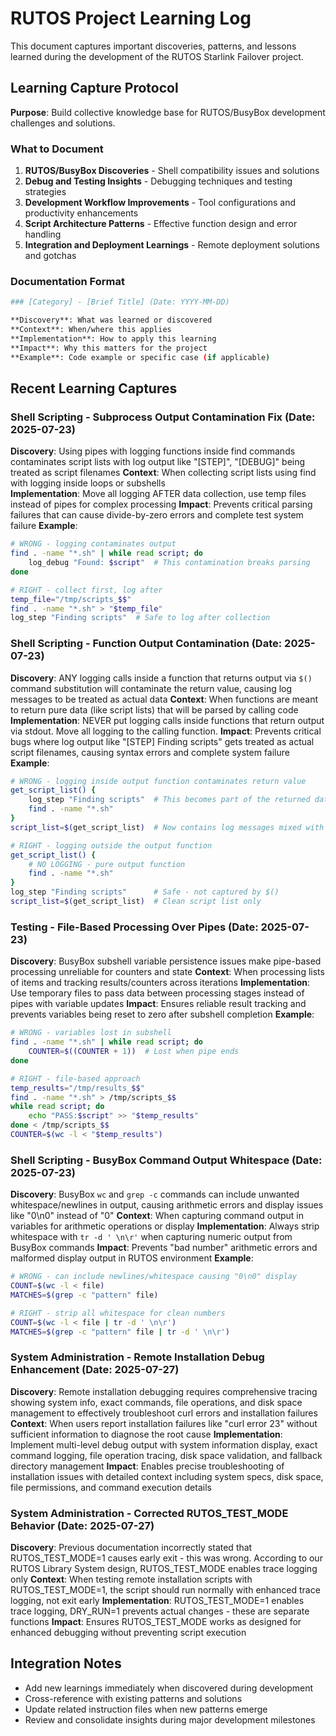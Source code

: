 # RUTOS Project Learning Log

This document captures important discoveries, patterns, and lessons learned during the development of the RUTOS Starlink Failover project.

## Learning Capture Protocol

**Purpose**: Build collective knowledge base for RUTOS/BusyBox development challenges and solutions.

### What to Document

1. **RUTOS/BusyBox Discoveries** - Shell compatibility issues and solutions
2. **Debug and Testing Insights** - Debugging techniques and testing strategies  
3. **Development Workflow Improvements** - Tool configurations and productivity enhancements
4. **Script Architecture Patterns** - Effective function design and error handling
5. **Integration and Deployment Learnings** - Remote deployment solutions and gotchas

### Documentation Format

```bash
### [Category] - [Brief Title] (Date: YYYY-MM-DD)

**Discovery**: What was learned or discovered
**Context**: When/where this applies
**Implementation**: How to apply this learning
**Impact**: Why this matters for the project
**Example**: Code example or specific case (if applicable)
```

## Recent Learning Captures

### Shell Scripting - Subprocess Output Contamination Fix (Date: 2025-07-23)

**Discovery**: Using pipes with logging functions inside find commands contaminates script lists with log output like "[STEP]", "[DEBUG]" being treated as script filenames
**Context**: When collecting script lists using find with logging inside loops or subshells  
**Implementation**: Move all logging AFTER data collection, use temp files instead of pipes for complex processing
**Impact**: Prevents critical parsing failures that can cause divide-by-zero errors and complete test system failure
**Example**:

```bash
# WRONG - logging contaminates output
find . -name "*.sh" | while read script; do
    log_debug "Found: $script"  # This contamination breaks parsing
done

# RIGHT - collect first, log after
temp_file="/tmp/scripts_$$"
find . -name "*.sh" > "$temp_file"
log_step "Finding scripts"  # Safe to log after collection
```

### Shell Scripting - Function Output Contamination (Date: 2025-07-23)

**Discovery**: ANY logging calls inside a function that returns output via `$()` command substitution will contaminate the return value, causing log messages to be treated as actual data
**Context**: When functions are meant to return pure data (like script lists) that will be parsed by calling code
**Implementation**: NEVER put logging calls inside functions that return output via stdout. Move all logging to the calling function.
**Impact**: Prevents critical bugs where log output like "[STEP] Finding scripts" gets treated as actual script filenames, causing syntax errors and complete system failure
**Example**:

```bash
# WRONG - logging inside output function contaminates return value
get_script_list() {
    log_step "Finding scripts"  # This becomes part of the returned data!
    find . -name "*.sh"
}
script_list=$(get_script_list)  # Now contains log messages mixed with script names

# RIGHT - logging outside the output function
get_script_list() {
    # NO LOGGING - pure output function
    find . -name "*.sh"
}
log_step "Finding scripts"      # Safe - not captured by $()
script_list=$(get_script_list)  # Clean script list only
```

### Testing - File-Based Processing Over Pipes (Date: 2025-07-23)

**Discovery**: BusyBox subshell variable persistence issues make pipe-based processing unreliable for counters and state
**Context**: When processing lists of items and tracking results/counters across iterations
**Implementation**: Use temporary files to pass data between processing stages instead of pipes with variable updates
**Impact**: Ensures reliable result tracking and prevents variables being reset to zero after subshell completion
**Example**:

```bash
# WRONG - variables lost in subshell
find . -name "*.sh" | while read script; do
    COUNTER=$((COUNTER + 1))  # Lost when pipe ends
done

# RIGHT - file-based approach
temp_results="/tmp/results_$$"
find . -name "*.sh" > /tmp/scripts_$$
while read script; do
    echo "PASS:$script" >> "$temp_results"
done < /tmp/scripts_$$
COUNTER=$(wc -l < "$temp_results")
```

### Shell Scripting - BusyBox Command Output Whitespace (Date: 2025-07-23)

**Discovery**: BusyBox `wc` and `grep -c` commands can include unwanted whitespace/newlines in output, causing arithmetic errors and display issues like "0\n0" instead of "0"
**Context**: When capturing command output in variables for arithmetic operations or display
**Implementation**: Always strip whitespace with `tr -d ' \n\r'` when capturing numeric output from BusyBox commands
**Impact**: Prevents "bad number" arithmetic errors and malformed display output in RUTOS environment
**Example**:

```bash
# WRONG - can include newlines/whitespace causing "0\n0" display
COUNT=$(wc -l < file)
MATCHES=$(grep -c "pattern" file)

# RIGHT - strip all whitespace for clean numbers
COUNT=$(wc -l < file | tr -d ' \n\r')
MATCHES=$(grep -c "pattern" file | tr -d ' \n\r')
```

### System Administration - Remote Installation Debug Enhancement (Date: 2025-07-27)

**Discovery**: Remote installation debugging requires comprehensive tracing showing system info, exact commands, file operations, and disk space management to effectively troubleshoot curl errors and installation failures
**Context**: When users report installation failures like "curl error 23" without sufficient information to diagnose the root cause
**Implementation**: Implement multi-level debug output with system information display, exact command logging, file operation tracing, disk space validation, and fallback directory management
**Impact**: Enables precise troubleshooting of installation issues with detailed context including system specs, disk space, file permissions, and command execution details

### System Administration - Corrected RUTOS_TEST_MODE Behavior (Date: 2025-07-27)

**Discovery**: Previous documentation incorrectly stated that RUTOS_TEST_MODE=1 causes early exit - this was wrong. According to our RUTOS Library System design, RUTOS_TEST_MODE enables trace logging only
**Context**: When testing remote installation scripts with RUTOS_TEST_MODE=1, the script should run normally with enhanced trace logging, not exit early
**Implementation**: RUTOS_TEST_MODE=1 enables trace logging, DRY_RUN=1 prevents actual changes - these are separate functions
**Impact**: Ensures RUTOS_TEST_MODE works as designed for enhanced debugging without preventing script execution

## Integration Notes

- Add new learnings immediately when discovered during development
- Cross-reference with existing patterns and solutions
- Update related instruction files when new patterns emerge
- Review and consolidate insights during major development milestones

